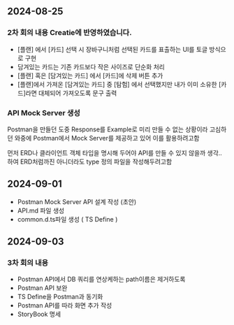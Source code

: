 ## 2024-08-25

### 2차 회의 내용 Creatie에 반영하였습니다.
- [플랜] 에서 [카드] 선택 시 장바구니처럼 선택된 카드를 표출하는 UI를 토글 방식으로 구현
- 담겨있는 카드는 기존 카드보다 작은 사이즈로 단순화 처리
- [플랜] 혹은 [담겨있는 카드] 에서 [카드]에 삭제 버튼 추가
- [플랜]에서 가져온 [담겨있는 카드] 중 [탐험] 에서 선택했지만 내가 이미 소유한 [카드]라면 대체되어 가져오도록 문구 출력

### API Mock Server 생성

Postman을 만들던 도중 Response를 Example로 미리 만들 수 없는 상황이라 고심하던 와중에 Postman에서 Mock Server를 제공하고 있어
이를 활용하려고함

먼저 ERD나 클라이언트 객체 타입을 명시해 두어야 API를 만들 수 있지 않을까 생각..하여 ERD처럼까진 아니더라도 type 정의 파일을 작성해두려고함

## 2024-09-01
- Postman Mock Server API 설계 작성 (초안)
- API.md 파일 생성
- common.d.ts파일 생성 ( TS Define )

## 2024-09-03

### 3차 회의 내용
- Postman API에서 DB 쿼리를 연상케하는 path이름은 제거하도록
- Postman API 보완
- TS Define을 Postman과 동기화
- Postman API를 따라 화면 추가 작성
- StoryBook 명세

